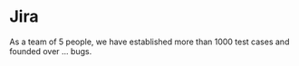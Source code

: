 # Jira
As a team of 5 people, we have established more than 1000 test cases and founded over ... bugs.

